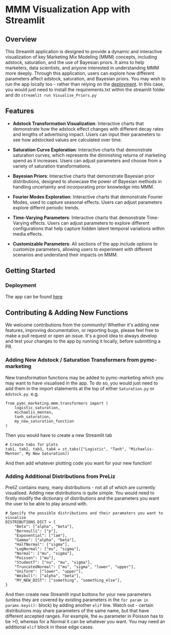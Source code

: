# MMM Visualization App with Streamlit

## Overview

This Streamlit application is designed to provide a dynamic and interactive visualization of key Marketing Mix Modeling (MMM) concepts, including adstock, saturation, and the use of Bayesian priors. It aims to help marketers, data scientists, and anyone interested in understanding MMM more deeply. Through this application, users can explore how different parameters affect adstock, saturation, and Bayesian priors.
You may wish to run the app locally too - rather than relying on the [deployment](https://pymc-marketing-app.streamlit.app/).
In this case, you would just need to install the requirements.txt within the streamlit folder and do `streamlit run Visualise_Priors.py`

## Features

- **Adstock Transformation Visualization**: Interactive charts that demonstrate how the adstock effect changes with different decay rates and lengths of advertising impact. Users can input their parameters to see how adstocked values are calculated over time.

- **Saturation Curve Exploration**: Interactive charts that demonstrate saturation curves, which represents the diminishing returns of marketing spend as it increases. Users can adjust parameters and choose from a variety of saturation transformations.

- **Bayesian Priors**: Interactive charts that demonstrate Bayesian prior distributions, designed to showcase the power of Bayesian methods in handling uncertainty and incorporating prior knowledge into MMM.

- **Fourier Modes Exploration**: Interactive charts that demonstrate Fourier Modes, used to capture seasonal effects. Users can adjust parameters explore differnt periodic trends.

- **Time-Varying Parameters**: Interactive charts that demonstrate Time-Varying effects. Users can adjust parameters to explore different configurations that help capture hidden latent temporal variations within media effects.

- **Customizable Parameters**: All sections of the app include options to customize parameters, allowing users to experiment with different scenarios and understand their impacts on MMM.

## Getting Started

### Deployment

The app can be found [here](https://pymc-marketing-app.streamlit.app/)

## Contributing & Adding New Functions

We welcome contributions from the community! Whether it's adding new features, improving documentation, or reporting bugs, please feel free to make a pull request or open an issue.
It's a good idea to always develop and test your changes to the app by running it locally, before submitting a PR.

### Adding New Adstock / Saturation Transformers from pymc-marketing

New transformation functions may be added to pymc-marketing which you may want to have visualised in the app.
To do so, you would just need to add them in the import statements at the top of either `Saturation.py` or `Adstock.py`.
e.g.
```
from pymc_marketing.mmm.transformers import (
    logistic_saturation,
    michaelis_menten,
    tanh_saturation,
    my_new_saturation_function
)
```

Then you would have to create a new Streamlit tab
```
# Create tabs for plots
tab1, tab2, tab3, tab4 = st.tabs(["Logistic", "Tanh", "Michaelis-Menten", My New Saturation])
```

And then add whatever plotting code you want for your new function!

### Adding Additional Distributions from PreLiz

PreliZ contains many, many distributions - not all of which are currently visualised.
Adding new distributions is quite simple.
You would need to firstly modify the dictionary of distributions and the parameters you want the user to be able to play around with.
```
# Specify the possible distributions and their paramaters you want to visualise
DISTRIBUTIONS_DICT = {
    "Beta": ["alpha", "beta"],
    "Bernoulli": ["p"],
    "Exponential": ["lam"],
    "Gamma": ["alpha", "beta"],
    "HalfNormal": ["sigma"],
    "LogNormal": ["mu", "sigma"],
    "Normal": ["mu", "sigma"],
    "Poisson": ["mu"],
    "StudentT": ["nu", "mu", "sigma"],
    "TruncatedNormal": ["mu", "sigma", "lower", "upper"],
    "Uniform": ["lower", "upper"],
    "Weibull": ["alpha", "beta"],
    "MY_NEW_DIST": ["something", "something_else"],
}
```

And then create new Streamlit input buttons for your new parameters (unless they are covered by existing parameters in the `for param in params.keys():` block) by adding another `elif` line.
Watch out - certain distributions may share parameters of the same name, but that have different accepted ranges. For example, the `mu` parameter in Poisson has to be >0, whereas for a Normal it can be whatever you want. You may need an additional `elif` block in these edge cases.
